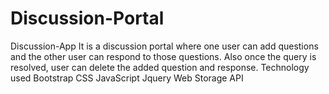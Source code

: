 # Discussion-Portal
Discussion-App It is a discussion portal where one user can add questions and the other user can respond to those questions. Also once the query is resolved, user can delete the added question and response. Technology used Bootstrap CSS JavaScript Jquery Web Storage API
